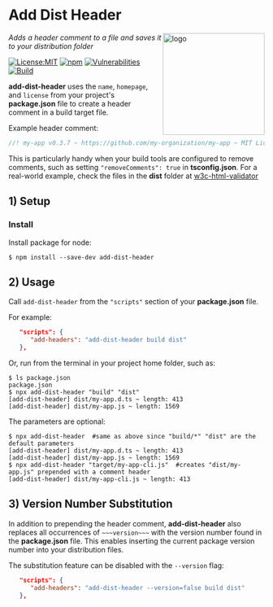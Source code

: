 # Add Dist Header
<img src=https://centerkey.com/graphics/center-key-logo.svg align=right width=200 alt=logo>

_Adds a header comment to a file and saves it to your distribution folder_

[![License:MIT](https://img.shields.io/badge/License-MIT-blue.svg)](https://github.com/center-key/add-dist-header/blob/main/LICENSE.txt)
[![npm](https://img.shields.io/npm/v/add-dist-header.svg)](https://www.npmjs.com/package/add-dist-header)
[![Vulnerabilities](https://snyk.io/test/github/center-key/add-dist-header/badge.svg)](https://snyk.io/test/github/center-key/add-dist-header)
[![Build](https://github.com/center-key/add-dist-header/workflows/build/badge.svg)](https://github.com/center-key/add-dist-header/actions?query=workflow%3Abuild)

**add-dist-header** uses the `name`, `homepage`, and `license` from your
project's **package.json** file to create a header comment in a build target file.

Example header comment:
```javascript
//! my-app v0.3.7 ~ https://github.com/my-organization/my-app ~ MIT License
```

This is particularly handy when your build tools are configured to remove comments, such as
setting `"removeComments": true` in **tsconfig.json**.
For a real-world example, check the files in the **dist** folder at
[w3c-html-validator](https://github.com/center-key/w3c-html-validator/tree/main/dist)

## 1) Setup

### Install
Install package for node:
```shell
$ npm install --save-dev add-dist-header
```

## 2) Usage
Call `add-dist-header` from the `"scripts"` section of your **package.json** file.

For example:
```json
   "scripts": {
      "add-headers": "add-dist-header build dist"
   },
```

Or, run from the terminal in your project home folder, such as:
```shell
$ ls package.json
package.json
$ npx add-dist-header "build" "dist"
[add-dist-header] dist/my-app.d.ts ~ length: 413
[add-dist-header] dist/my-app.js ~ length: 1569
```

The parameters are optional:
```shell
$ npx add-dist-header  #same as above since "build/*" "dist" are the default parameters
[add-dist-header] dist/my-app.d.ts ~ length: 413
[add-dist-header] dist/my-app.js ~ length: 1569
$ npx add-dist-header "target/my-app-cli.js"  #creates "dist/my-app.js" prepended with a comment header
[add-dist-header] dist/my-app-cli.js ~ length: 413
```

## 3) Version Number Substitution
In addition to prepending the header comment, **add-dist-header** also replaces all occurrences of
`~~~version~~~` with the version number found in the **package.json** file.
This enables inserting the current package version number into your distribution files.

The substitution feature can be disabled with the `--version` flag:
```json
   "scripts": {
      "add-headers": "add-dist-header --version=false build dist"
   },
```
